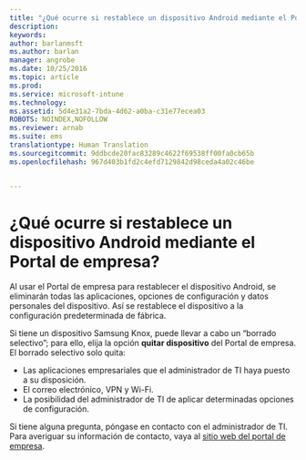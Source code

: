 ```yaml
---
title: "¿Qué ocurre si restablece un dispositivo Android mediante el Portal de empresa? | Microsoft Intune"
description: 
keywords: 
author: barlanmsft
ms.author: barlan
manager: angrobe
ms.date: 10/25/2016
ms.topic: article
ms.prod: 
ms.service: microsoft-intune
ms.technology: 
ms.assetid: 5d4e31a2-7bda-4d62-a0ba-c31e77ecea03
ROBOTS: NOINDEX,NOFOLLOW
ms.reviewer: arnab
ms.suite: ems
translationtype: Human Translation
ms.sourcegitcommit: 9ddbcde20fac83289c4622f69538ff00fa0cb65b
ms.openlocfilehash: 967d403b1fd2c4efd7129842d98ceda4a02c46be


---
```



# <a name="what-happens-if-you-reset-your-android-device-using-the-company-portal"></a>¿Qué ocurre si restablece un dispositivo Android mediante el Portal de empresa?

Al usar el Portal de empresa para restablecer el dispositivo Android, se eliminarán todas las aplicaciones, opciones de configuración y datos personales del dispositivo. Así se restablece el dispositivo a la configuración predeterminada de fábrica.

Si tiene un dispositivo Samsung Knox, puede llevar a cabo un “borrado selectivo”; para ello, elija la opción **quitar dispositivo** del Portal de empresa. El borrado selectivo solo quita:

- Las aplicaciones empresariales que el administrador de TI haya puesto a su disposición.
- El correo electrónico, VPN y Wi-Fi.
- La posibilidad del administrador de TI de aplicar determinadas opciones de configuración.

Si tiene alguna pregunta, póngase en contacto con el administrador de TI. Para averiguar su información de contacto, vaya al [sitio web del portal de empresa](http://portal.manage.microsoft.com).



<!--HONumber=Nov16_HO2-->


